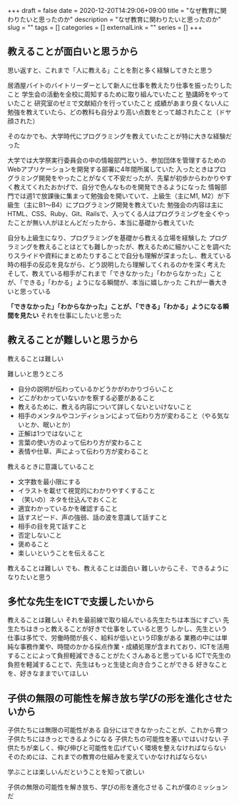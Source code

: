 +++
draft = false
date = 2020-12-20T14:29:06+09:00
title = "なぜ教育に関わりたいと思ったのか"
description = "なぜ教育に関わりたいと思ったのか"
slug = ""
tags = []
categories = []
externalLink = ""
series = []
+++

## 教えることが面白いと思うから

思い返すと、これまで「人に教える」ことを割と多く経験してきたと思う

居酒屋バイトのバイトリーダーとして新人に仕事を教えたり仕事を振ったりしたこと
学生会の活動を全校に周知するために取り組んでいたこと
塾講師をやっていたこと
研究室のゼミで文献紹介を行っていたこと
成績があまり良くない人に勉強を教えていたら、どの教科も自分より高い点数をとって越されたこと（ドヤ顔された）

そのなかでも、大学時代にプログラミングを教えていたことが特に大きな経験だった

大学では大学祭実行委員会の中の情報部門という、参加団体を管理するためのWebアプリケーションを開発する部署に4年間所属していた
入ったときはプログラミング開発をやったことがなくて不安だったが、先輩が初歩からわかりやすく教えてくれたおかげで、自分で色んなものを開発できるようになった
情報部門では週1で放課後に集まって勉強会を開いていて、上級生（主にM1, M2）が下級生（主にB1〜B4）にプログラミング開発を教えていた
勉強会の内容は主にHTML、CSS、Ruby、Git、Railsで、入ってくる人はプログラミングを全くやったことが無い人がほとんどだったから、本当に基礎から教えていた

自分も上級生になり、プログラミングを基礎から教える立場を経験した
プログラミングを教えることはとても難しかったが、教えるために細かいことを調べたりスライドや資料にまとめたりすることで自分も理解が深まったし、教えている時の相手の反応を見ながら、どう説明したら理解してくれるのかを深く考えた
そして、教えている相手がこれまで「できなかった」「わからなかった」ことが、「できる」「わかる」ようになる瞬間が、本当に嬉しかった
これが一番大きいと思っている

**「できなかった」「わからなかった」ことが、「できる」「わかる」ようになる瞬間を見たい**
それを仕事にしたいと思った


## 教えることが難しいと思うから
教えることは難しい

難しいと思うところ

- 自分の説明が伝わっているかどうかがわかりづらいこと
- どこがわかっていないかを察する必要があること
- 教えるために、教える内容について詳しくないといけないこと
- 相手のメンタルやコンディションによって伝わり方が変わること（やる気ないとか、眠いとか）
- 正解は1つではないこと
- 言葉の使い方のよって伝わり方が変わること
- 表情や仕草、声によって伝わり方が変わること

教えるときに意識していること

- 文字数を最小限にする
- イラストを載せて視覚的にわかりやすくすること
- （笑いの）ネタを仕込んでおくこと
- 適宜わかっているかを確認すること
- 話すスピード、声の強弱、話の波を意識して話すこと
- 相手の目を見て話すこと
- 否定しないこと
- 褒めること
- 楽しいということを伝えること

教えることは難しい
でも、教えることは面白い
難しいからこそ、できるようになりたいと思う


## 多忙な先生をICTで支援したいから

教えることは難しい
それを最前線で取り組んでいる先生たちは本当にすごい
先生たちはきっと教えることが好きで仕事をしていると思う
しかし、先生という仕事は多忙で、労働時間が長く、給料が低いという印象がある
業務の中には単純な事務作業や、時間のかかる採点作業・成績処理が含まれており、ICTを活用することによって負担軽減できることがたくさんあると思っている
ICTで先生の負担を軽減することで、先生はもっと生徒と向き合うことができる
好きなことを、好きなままでいてほしい


## 子供の無限の可能性を解き放ち学びの形を進化させたいから

子供たちには無限の可能性がある
自分にはできなかったことが、これから育つ子供たちにはきっとできるようになる
子供たちの可能性を塞いではいけない
子供たちが楽しく、伸び伸びと可能性を広げていく環境を整えなければならない
そのためには、これまでの教育の仕組みを変えていかなければならない

学ぶことは楽しいんだということを知って欲しい

子供の無限の可能性を解き放ち、学びの形を進化させる
これが僕のミッションだ


